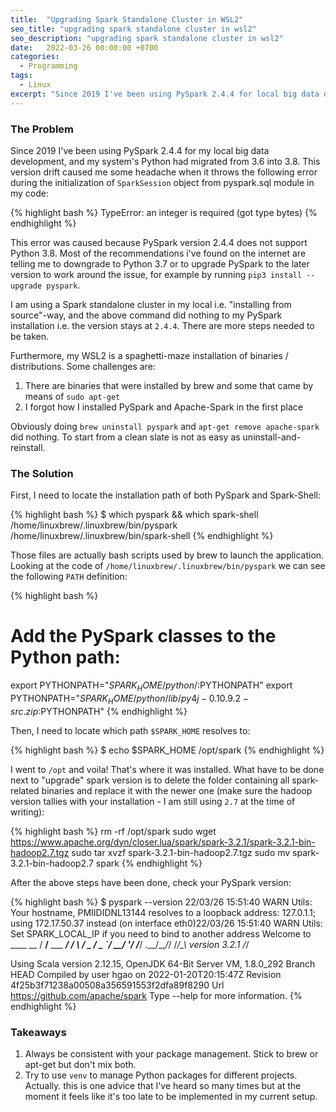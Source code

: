 ```yaml
---
title:  "Upgrading Spark Standalone Cluster in WSL2"
seo_title: "upgrading spark standalone cluster in wsl2"
seo_description: "upgrading spark standalone cluster in wsl2"
date:   2022-03-26 00:00:00 +0700
categories:
  - Programming
tags:
  - Linux
excerpt: "Since 2019 I've been using PySpark 2.4.4 for local big data development, and my system's version of Python had moved from 3.6 into 3.8...."
---
```

### The Problem
Since 2019 I've been using PySpark 2.4.4 for my local big data development, and my system's Python had migrated from 3.6 into 3.8. This version drift caused me some headache when it throws the following error during the initialization of `SparkSession` object from pyspark.sql module in my code:

{% highlight bash %}
TypeError: an integer is required (got type bytes)
{% endhighlight %}

This error was caused because PySpark version 2.4.4 does not support Python 3.8. Most of the recommendations i've found on the internet are telling me to downgrade to Python 3.7 or to upgrade PySpark to the later version to work around the issue, for example by running `pip3 install --upgrade pyspark`.

I am using a Spark standalone cluster in my local i.e. "installing from source"-way, and the above command did nothing to my PySpark installation i.e. the version stays at `2.4.4`. There are more steps needed to be taken.

Furthermore, my WSL2 is a spaghetti-maze installation of binaries / distributions. Some challenges are:
1. There are binaries that were installed by brew and some that came by means of `sudo apt-get`
2. I forgot how I installed PySpark and Apache-Spark in the first place

Obviously doing `brew uninstall pyspark` and `apt-get remove apache-spark` did nothing. To start from a clean slate is not as easy as uninstall-and-reinstall.

### The Solution
First, I need to locate the installation path of both PySpark and Spark-Shell:

{% highlight bash %}
$ which pyspark && which spark-shell
/home/linuxbrew/.linuxbrew/bin/pyspark
/home/linuxbrew/.linuxbrew/bin/spark-shell
{% endhighlight %}

Those files are actually bash scripts used by brew to launch the application. Looking at the code of `/home/linuxbrew/.linuxbrew/bin/pyspark` we can see the following `PATH` definition:

{% highlight bash %}
# Add the PySpark classes to the Python path:
export PYTHONPATH="${SPARK_HOME}/python/:$PYTHONPATH"
export PYTHONPATH="${SPARK_HOME}/python/lib/py4j-0.10.9.2-src.zip:$PYTHONPATH"
{% endhighlight %}

Then, I need to locate which path `$SPARK_HOME` resolves to:

{% highlight bash %}
$ echo $SPARK_HOME
/opt/spark
{% endhighlight %}

I went to `/opt` and voila! That's where it was installed. What have to be done next to "upgrade" spark version is to delete the folder containing all spark-related binaries and replace it with the newer one (make sure the hadoop version tallies with your installation - I am still using `2.7` at the time of writing):

{% highlight bash %}
rm -rf /opt/spark
sudo wget https://www.apache.org/dyn/closer.lua/spark/spark-3.2.1/spark-3.2.1-bin-hadoop2.7.tgz
sudo tar xvzf spark-3.2.1-bin-hadoop2.7.tgz
sudo mv spark-3.2.1-bin-hadoop2.7 spark
{% endhighlight %}

After the above steps have been done, check your PySpark version:

{% highlight bash %}
$ pyspark --version
22/03/26 15:51:40 WARN Utils: Your hostname, PMIIDIDNL13144 resolves to a loopback address: 127.0.1.1; using 172.17.50.37 instead (on interface eth0)22/03/26 15:51:40 WARN Utils: Set SPARK_LOCAL_IP if you need to bind to another address
Welcome to
      ____              __
     / __/__  ___ _____/ /__
    _\ \/ _ \/ _ `/ __/  '_/
   /___/ .__/\_,_/_/ /_/\_\   version 3.2.1
      /_/

Using Scala version 2.12.15, OpenJDK 64-Bit Server VM, 1.8.0_292
Branch HEAD
Compiled by user hgao on 2022-01-20T20:15:47Z
Revision 4f25b3f71238a00508a356591553f2dfa89f8290
Url https://github.com/apache/spark
Type --help for more information.
{% endhighlight %}

### Takeaways

1. Always be consistent with your package management. Stick to brew or apt-get but don't mix both.
2. Try to use `venv` to manage Python packages for different projects. Actually. this is one advice that I've heard so many times but at the moment it feels like it's too late to be implemented in my current setup.